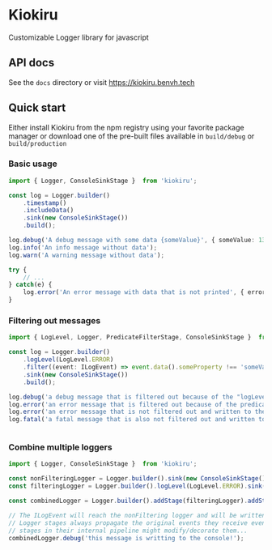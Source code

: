 # Kiokiru
Customizable Logger library for javascript

## API docs
See the ```docs``` directory or visit https://kiokiru.benvh.tech

## Quick start

Either install Kiokiru from the npm registry using your favorite package manager
or download one of the pre-built files available in ```build/debug``` or ```build/production```

### Basic usage
```typescript
import { Logger, ConsoleSinkStage }  from 'kiokiru';

const log = Logger.builder()
    .timestamp()
    .includeData()
    .sink(new ConsoleSinkStage())
    .build();

log.debug('A debug message with some data {someValue}', { someValue: 1337 });
log.info('An info message without data');
log.warn('A warning message without data');

try {
    // ...
} catch(e) {
    log.error('An error message with data that is not printed', { error: e });
}
```

### Filtering out messages
```typescript
import { LogLevel, Logger, PredicateFilterStage, ConsoleSinkStage }  from 'kiokiru';

const log = Logger.builder()
    .logLevel(LogLevel.ERROR)
    .filter((event: ILogEvent) => event.data().someProperty !== 'someValue')
    .sink(new ConsoleSinkStage())
    .build();

log.debug('a debug message that is filtered out because of the "logLevel" filter');
log.error('an error message that is filtered out because of the predicate filter', { someProperty: 'someValue' });
log.error('an error message that is not filtered out and written to the console');
log.fatal('a fatal message that is also not filtered out and written to the console');



```

### Combine multiple loggers
```typescript
import { Logger, ConsoleSinkStage }  from 'kiokiru';

const nonFilteringLogger = Logger.builder().sink(new ConsoleSinkStage()).build();
const filteringLogger = Logger.builder().logLevel(LogLevel.ERROR).sink(new ConsoleSinkStage()).build();

const combinedLogger = Logger.builder().addStage(filteringLogger).addStage(nonFilteringLogger).build();

// The ILogEvent will reach the nonFiltering logger and will be written to the console.
// Logger stages always propagate the original events they receive even though the
// stages in their internal pipeline might modify/decorate them...
combinedLogger.debug('this message is writting to the console!');

```
